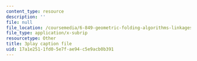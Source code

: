 ```yaml
---
content_type: resource
description: ''
file: null
file_location: /coursemedia/6-849-geometric-folding-algorithms-linkages-origami-polyhedra-fall-2012/17a1e2511fd05e7fae94c5e9acb0b391_K0GuKDSX1FA.vtt
file_type: application/x-subrip
resourcetype: Other
title: 3play caption file
uid: 17a1e251-1fd0-5e7f-ae94-c5e9acb0b391
---
```

